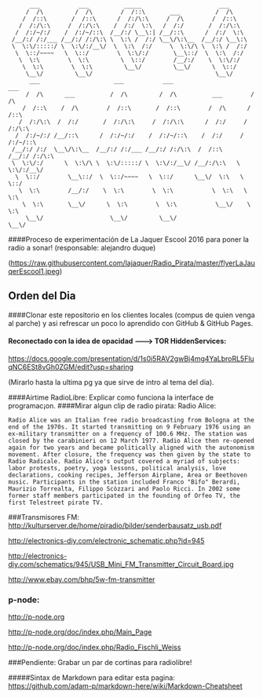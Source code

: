 ```
      ___           ___          _____                      ___     
     /  /\         /  /\        /  /::\       ___          /  /\    
    /  /::\       /  /::\      /  /:/\:\     /  /\        /  /::\   
   /  /:/\:\     /  /:/\:\    /  /:/  \:\   /  /:/       /  /:/\:\  
  /  /:/~/:/    /  /:/~/::\  /__/:/ \__\:| /__/::\      /  /:/  \:\ 
 /__/:/ /:/___ /__/:/ /:/\:\ \  \:\ /  /:/ \__\/\:\__  /__/:/ \__\:\
 \  \:\/:::::/ \  \:\/:/__\/  \  \:\  /:/     \  \:\/\ \  \:\ /  /:/
  \  \::/~~~~   \  \::/        \  \:\/:/       \__\::/  \  \:\  /:/ 
   \  \:\        \  \:\         \  \::/        /__/:/    \  \:\/:/  
    \  \:\        \  \:\         \__\/         \__\/      \  \::/   
     \__\/         \__\/                                   \__\/    
      ___                     ___           ___                       ___     
     /  /\      ___          /  /\         /  /\          ___        /  /\    
    /  /::\    /  /\        /  /::\       /  /::\        /  /\      /  /::\   
   /  /:/\:\  /  /:/       /  /:/\:\     /  /:/\:\      /  /:/     /  /:/\:\  
  /  /:/~/:/ /__/::\      /  /:/~/:/    /  /:/~/::\    /  /:/     /  /:/~/::\ 
 /__/:/ /:/  \__\/\:\__  /__/:/ /:/___ /__/:/ /:/\:\  /  /::\    /__/:/ /:/\:\
 \  \:\/:/      \  \:\/\ \  \:\/:::::/ \  \:\/:/__\/ /__/:/\:\   \  \:\/:/__\/
  \  \::/        \__\::/  \  \::/~~~~   \  \::/      \__\/  \:\   \  \::/     
   \  \:\        /__/:/    \  \:\        \  \:\           \  \:\   \  \:\     
    \  \:\       \__\/      \  \:\        \  \:\           \__\/    \  \:\    
     \__\/                   \__\/         \__\/                     \__\/    
```
####Proceso de experimentación de La Jaquer Escool 2016 para poner la radio a sonar! (responsable: alejandro duque)

(https://raw.githubusercontent.com/lajaquer/Radio_Pirata/master/flyerLaJauqerEscool1.jpeg)

## Orden del Dia

####Clonar este repositorio en los clientes locales (compus de quien venga al parche) y asi refrescar un poco lo aprendido con GitHub & GitHub Pages.

#### Reconectado con la idea de opacidad ---> TOR HiddenServices:
https://docs.google.com/presentation/d/1s0i5RAV2gwBj4mg4YaLbroRL5FluqNC6ESt8vGh0ZGM/edit?usp=sharing

(Mirarlo hasta la ultima pg ya que sirve de intro al tema del dia).

####Airtime RadioLibre: Explicar como funciona la interface de programac¡on.
####Mirar algun clip de radio pirata: Radio Alice:

```Radio Alice was an Italian free radio broadcasting from Bologna at the end of the 1970s. It started transmitting on 9 February 1976 using an ex-military transmitter on a frequency of 100.6 MHz. The station was closed by the carabinieri on 12 March 1977. Radio Alice then re-opened again for two years and became politically aligned with the autonomism movement. After closure, the frequency was then given by the state to Radio Radicale. Radio Alice's output covered a myriad of subjects: labor protests, poetry, yoga lessons, political analysis, love declarations, cooking recipes, Jefferson Airplane, Area or Beethoven music. Participants in the station included Franco "Bifo" Berardi, Maurizio Torrealta, Filippo Scòzzari and Paolo Ricci. In 2002 some former staff members participated in the founding of Orfeo TV, the first Telestreet pirate TV.```



###Transmisores FM:
http://kulturserver.de/home/piradio/bilder/senderbausatz_usb.pdf

http://electronics-diy.com/electronic_schematic.php?id=945

http://electronics-diy.com/schematics/945/USB_Mini_FM_Transmitter_Circuit_Board.jpg

http://www.ebay.com/bhp/5w-fm-transmitter



### p-node:
http://p-node.org

http://p-node.org/doc/index.php/Main_Page

http://p-node.org/doc/index.php/Radio_Fischli_Weiss


###Pendiente:
Grabar un par de cortinas para radiolibre!

#####Sintax de Markdown para editar esta pagina: https://github.com/adam-p/markdown-here/wiki/Markdown-Cheatsheet
